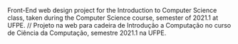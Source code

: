 Front-End web design project for the Introduction to Computer Science class, taken during the Computer Science course, semester of 2021.1 at UFPE. // Projeto na web para cadeira de Introdução a Computação no curso de Ciência da Computação, semestre 2021.1 na UFPE.
